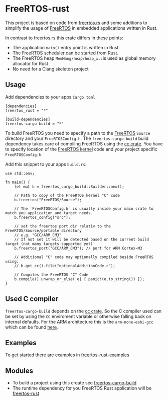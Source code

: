 # FreeRTOS-rust

This project is based on code from [freertos.rs](https://github.com/hashmismatch/freertos.rs) and some additions to
 simplify the usage of [FreeRTOS](https://github.com/FreeRTOS/FreeRTOS-Kernel) in embedded applications written
 in Rust.

In contrast to freertos.rs this crate differs in these points:

- The application `main()` entry point is written in Rust.
- The FreeRTOS scheduler can be started from Rust.
- The FreeRTOS heap `MemMang/heap/heap_x.c`is used as global memory allocator for Rust
- No need for a Clang skeleton project

## Usage

Add dependencies to your apps `Cargo.toml`

```
[dependencies]
freertos_rust = "*"

[build-dependencies]
freertos-cargo-build = "*"
```

To build FreeRTOS you need to specify a path to the [FreeRTOS](https://github.com/FreeRTOS/FreeRTOS-Kernel) `Source` directory and your `FreeRTOSConfig.h`.
The `freertos-cargo-build` build dependency takes care of compiling FreeRTOS using the
[cc crate](https://crates.io/crates/cc). You have to specify location of the [FreeRTOS kernel](https://github.com/FreeRTOS/FreeRTOS-Kernel)
code and your project specific `FreeRTOSConfig.h`. 

Add this snippet to your apps `build.rs`:
```
use std::env;

fn main() {
    let mut b = freertos_cargo_build::Builder::new();

    // Path to copy of the FreeRTOS kernel "C" code
    b.freertos("FreeRTOS/Source");

    // The `FreeRTOSConfig.h` is usually inside your main crate to match you application and target needs.
    b.freertos_config("src"); 

    // set the freertos port dir relativ to the FreeRTOS/Source/portable directory
    // e.g. "GCC/ARM_CM3"
    // If not set it will be detected based on the current build target (not many targets supported yet)
    b.freertos_port("GCC/ARM_CM3"); // port for ARM Cortex-M3 

    // Additional "C" code may optionally compiled beside FreeRTOS using:
    // b.get_cc().file("optionalAdditionCode.c");

    // Compiles the FreeRTOS "C" Code
    b.compile().unwrap_or_else(|e| { panic!(e.to_string()) });
}
```

## Used C compiler
`freertos-cargo-build` depends on the [cc crate](https://docs.rs/crate/cc). So the C compiler
used can be set by using the `CC` enviroment variable or otherwise falling back on internal 
defaults. For the ARM architecture this is the `arm-none-eabi-gcc` which can be found [here](https://developer.arm.com/tools-and-software/open-source-software/developer-tools/gnu-toolchain/gnu-rm/downloads).

## Examples
To get started there are examples in [freertos-rust-examples](freertos-rust-examples/README.md)

## Modules
* To build a project using this create see [freertos-cargo-build](freertos-cargo-build/README.md)
* The runtime dependency for you FreeRTOS Rust application will be [freertos-rust](freertos-rust/README.md)




